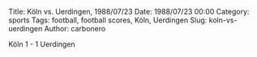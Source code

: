 Title: Köln vs. Uerdingen, 1988/07/23
Date: 1988/07/23 00:00
Category: sports
Tags: football, football scores, Köln, Uerdingen
Slug: koln-vs-uerdingen
Author: carbonero


Köln 1 - 1 Uerdingen
